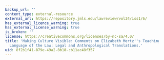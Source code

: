 ```yaml
---
backup_url: ''
content_type: external-resource
external_url: https://repository.jmls.edu/lawreview/vol34/iss1/6/
has_external_licence_warning: true
has_external_license_warning: true
is_broken: ''
license: https://creativecommons.org/licenses/by-nc-sa/4.0/
title: 'Making Culture Visible: Comments on Elizabeth Mertz''s Teaching Lawyers the
  Language of the Law: Legal and Anthropological Translations.'
uid: 8f2b1f41-879e-49a2-8b18-cb11ac48f357
---
```

